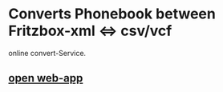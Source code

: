 # Converts Phonebook between Fritzbox-xml &lt;=> csv/vcf 
online convert-Service.

## [ open web-app](https://soerenj.github.io/fritzbox_phonebook_convert_xml_csv_vcf/)




